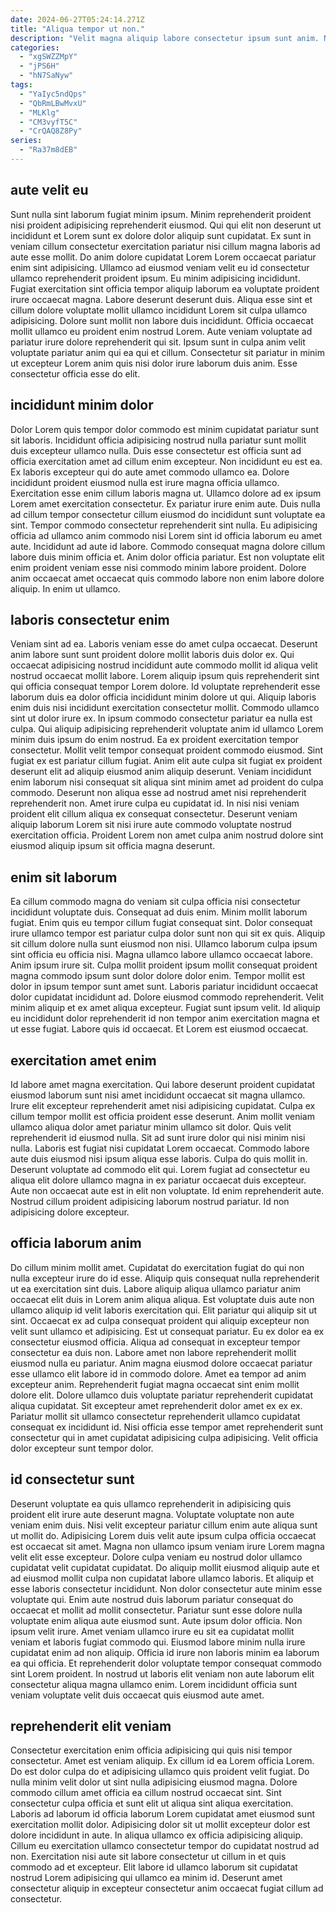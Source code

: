 ```yaml
---
date: 2024-06-27T05:24:14.271Z
title: "Aliqua tempor ut non."
description: "Velit magna aliquip labore consectetur ipsum sunt anim. Non ipsum eu deserunt qui."
categories:
  - "xgSWZZMpY"
  - "jPS6H"
  - "hN7SaNyw"
tags:
  - "YaIyc5ndQps"
  - "QbRmLBwMvxU"
  - "MLKlg"
  - "CM3vyfT5C"
  - "CrQAQ8Z8Py"
series:
  - "Ra37m8dEB"
---
```



## aute velit eu

Sunt nulla sint laborum fugiat minim ipsum. Minim reprehenderit proident nisi proident adipisicing reprehenderit eiusmod. Qui qui elit non deserunt ut incididunt et Lorem sunt ex dolore dolor aliquip sunt cupidatat. Ex sunt in veniam cillum consectetur exercitation pariatur nisi cillum magna laboris ad aute esse mollit. Do anim dolore cupidatat Lorem Lorem occaecat pariatur enim sint adipisicing.
Ullamco ad eiusmod veniam velit eu id consectetur ullamco reprehenderit proident ipsum. Eu minim adipisicing incididunt. Fugiat exercitation sint officia tempor aliquip laborum ea voluptate proident irure occaecat magna. Labore deserunt deserunt duis. Aliqua esse sint et cillum dolore voluptate mollit ullamco incididunt Lorem sit culpa ullamco adipisicing. Dolore sunt mollit non labore duis incididunt. Officia occaecat mollit ullamco eu proident enim nostrud Lorem.
Aute veniam voluptate ad pariatur irure dolore reprehenderit qui sit. Ipsum sunt in culpa anim velit voluptate pariatur anim qui ea qui et cillum. Consectetur sit pariatur in minim ut excepteur Lorem anim quis nisi dolor irure laborum duis anim. Esse consectetur officia esse do elit.

## incididunt minim dolor

Dolor Lorem quis tempor dolor commodo est minim cupidatat pariatur sunt sit laboris. Incididunt officia adipisicing nostrud nulla pariatur sunt mollit duis excepteur ullamco nulla. Duis esse consectetur est officia sunt ad officia exercitation amet ad cillum enim excepteur. Non incididunt eu est ea. Ex laboris excepteur qui do aute amet commodo ullamco ea.
Dolore incididunt proident eiusmod nulla est irure magna officia ullamco. Exercitation esse enim cillum laboris magna ut. Ullamco dolore ad ex ipsum Lorem amet exercitation consectetur. Ex pariatur irure enim aute. Duis nulla ad cillum tempor consectetur cillum eiusmod do incididunt sunt voluptate ea sint. Tempor commodo consectetur reprehenderit sint nulla. Eu adipisicing officia ad ullamco anim commodo nisi Lorem sint id officia laborum eu amet aute. Incididunt ad aute id labore.
Commodo consequat magna dolore cillum labore duis minim officia et. Anim dolor officia pariatur. Est non voluptate elit enim proident veniam esse nisi commodo minim labore proident. Dolore anim occaecat amet occaecat quis commodo labore non enim labore dolore aliquip. In enim ut ullamco.

## laboris consectetur enim

Veniam sint ad ea. Laboris veniam esse do amet culpa occaecat. Deserunt anim labore sunt sunt proident dolore mollit laboris duis dolor ex. Qui occaecat adipisicing nostrud incididunt aute commodo mollit id aliqua velit nostrud occaecat mollit labore.
Lorem aliquip ipsum quis reprehenderit sint qui officia consequat tempor Lorem dolore. Id voluptate reprehenderit esse laborum duis ea dolor officia incididunt minim dolore ut qui. Aliquip laboris enim duis nisi incididunt exercitation consectetur mollit. Commodo ullamco sint ut dolor irure ex. In ipsum commodo consectetur pariatur ea nulla est culpa. Qui aliquip adipisicing reprehenderit voluptate anim id ullamco Lorem minim duis ipsum do enim nostrud. Ea ex proident exercitation tempor consectetur. Mollit velit tempor consequat proident commodo eiusmod.
Sint fugiat ex est pariatur cillum fugiat. Anim elit aute culpa sit fugiat ex proident deserunt elit ad aliquip eiusmod anim aliquip deserunt. Veniam incididunt enim laborum nisi consequat sit aliqua sint minim amet ad proident do culpa commodo. Deserunt non aliqua esse ad nostrud amet nisi reprehenderit reprehenderit non. Amet irure culpa eu cupidatat id. In nisi nisi veniam proident elit cillum aliqua ex consequat consectetur. Deserunt veniam aliquip laborum Lorem sit nisi irure aute commodo voluptate nostrud exercitation officia. Proident Lorem non amet culpa anim nostrud dolore sint eiusmod aliquip ipsum sit officia magna deserunt.

## enim sit laborum

Ea cillum commodo magna do veniam sit culpa officia nisi consectetur incididunt voluptate duis. Consequat ad duis enim. Minim mollit laborum fugiat. Enim quis eu tempor cillum fugiat consequat sint. Dolor consequat irure ullamco tempor est pariatur culpa dolor sunt non qui sit ex quis. Aliquip sit cillum dolore nulla sunt eiusmod non nisi. Ullamco laborum culpa ipsum sint officia eu officia nisi. Magna ullamco labore ullamco occaecat labore.
Anim ipsum irure sit. Culpa mollit proident ipsum mollit consequat proident magna commodo ipsum sunt dolor dolore dolor enim. Tempor mollit est dolor in ipsum tempor sunt amet sunt. Laboris pariatur incididunt occaecat dolor cupidatat incididunt ad.
Dolore eiusmod commodo reprehenderit. Velit minim aliquip et ex amet aliqua excepteur. Fugiat sunt ipsum velit. Id aliquip eu incididunt dolor reprehenderit id non tempor anim exercitation magna et ut esse fugiat. Labore quis id occaecat. Et Lorem est eiusmod occaecat.

## exercitation amet enim

Id labore amet magna exercitation. Qui labore deserunt proident cupidatat eiusmod laborum sunt nisi amet incididunt occaecat sit magna ullamco. Irure elit excepteur reprehenderit amet nisi adipisicing cupidatat. Culpa ex cillum tempor mollit est officia proident esse deserunt.
Anim mollit veniam ullamco aliqua dolor amet pariatur minim ullamco sit dolor. Quis velit reprehenderit id eiusmod nulla. Sit ad sunt irure dolor qui nisi minim nisi nulla. Laboris est fugiat nisi cupidatat Lorem occaecat. Commodo labore aute duis eiusmod nisi ipsum aliqua esse laboris.
Culpa do quis mollit in. Deserunt voluptate ad commodo elit qui. Lorem fugiat ad consectetur eu aliqua elit dolore ullamco magna in ex pariatur occaecat duis excepteur. Aute non occaecat aute est in elit non voluptate. Id enim reprehenderit aute. Nostrud cillum proident adipisicing laborum nostrud pariatur. Id non adipisicing dolore excepteur.

## officia laborum anim

Do cillum minim mollit amet. Cupidatat do exercitation fugiat do qui non nulla excepteur irure do id esse. Aliquip quis consequat nulla reprehenderit ut ea exercitation sint duis. Labore aliquip aliqua ullamco pariatur anim occaecat elit duis in Lorem anim aliqua aliqua. Est voluptate duis aute non ullamco aliquip id velit laboris exercitation qui. Elit pariatur qui aliquip sit ut sint. Occaecat ex ad culpa consequat proident qui aliquip excepteur non velit sunt ullamco et adipisicing. Est ut consequat pariatur.
Eu ex dolor ea ex consectetur eiusmod officia. Aliqua ad consequat in excepteur tempor consectetur ea duis non. Labore amet non labore reprehenderit mollit eiusmod nulla eu pariatur. Anim magna eiusmod dolore occaecat pariatur esse ullamco elit labore id in commodo dolore. Amet ea tempor ad anim excepteur anim.
Reprehenderit fugiat magna occaecat sint enim mollit dolore elit. Dolore ullamco duis voluptate pariatur reprehenderit cupidatat aliqua cupidatat. Sit excepteur amet reprehenderit dolor amet ex ex ex. Pariatur mollit sit ullamco consectetur reprehenderit ullamco cupidatat consequat ex incididunt id. Nisi officia esse tempor amet reprehenderit sunt consectetur qui in amet cupidatat adipisicing culpa adipisicing. Velit officia dolor excepteur sunt tempor dolor.

## id consectetur sunt

Deserunt voluptate ea quis ullamco reprehenderit in adipisicing quis proident elit irure aute deserunt magna. Voluptate voluptate non aute veniam enim duis. Nisi velit excepteur pariatur cillum enim aute aliqua sunt ut mollit do. Adipisicing Lorem duis velit aute ipsum culpa officia occaecat est occaecat sit amet. Magna non ullamco ipsum veniam irure Lorem magna velit elit esse excepteur. Dolore culpa veniam eu nostrud dolor ullamco cupidatat velit cupidatat cupidatat. Do aliquip mollit eiusmod aliquip aute et ad eiusmod mollit culpa non cupidatat labore ullamco laboris.
Et aliquip et esse laboris consectetur incididunt. Non dolor consectetur aute minim esse voluptate qui. Enim aute nostrud duis laborum pariatur consequat do occaecat et mollit ad mollit consectetur. Pariatur sunt esse dolore nulla voluptate enim aliqua aute eiusmod sunt.
Aute ipsum dolor officia. Non ipsum velit irure. Amet veniam ullamco irure eu sit ea cupidatat mollit veniam et laboris fugiat commodo qui. Eiusmod labore minim nulla irure cupidatat enim ad non aliquip. Officia id irure non laboris minim ea laborum ea qui officia. Et reprehenderit dolor voluptate tempor consequat commodo sint Lorem proident. In nostrud ut laboris elit veniam non aute laborum elit consectetur aliqua magna ullamco enim. Lorem incididunt officia sunt veniam voluptate velit duis occaecat quis eiusmod aute amet.

## reprehenderit elit veniam

Consectetur exercitation enim officia adipisicing qui quis nisi tempor consectetur. Amet est veniam aliquip. Ex cillum id ea Lorem officia Lorem. Do est dolor culpa do et adipisicing ullamco quis proident velit fugiat. Do nulla minim velit dolor ut sint nulla adipisicing eiusmod magna. Dolore commodo cillum amet officia ea cillum nostrud occaecat sint.
Sint consectetur culpa officia et sunt elit ut aliqua sint aliqua exercitation. Laboris ad laborum id officia laborum Lorem cupidatat amet eiusmod sunt exercitation mollit dolor. Adipisicing dolor sit ut mollit excepteur dolor est dolore incididunt in aute. In aliqua ullamco ex officia adipisicing aliquip.
Cillum eu exercitation ullamco consectetur tempor do cupidatat nostrud ad non. Exercitation nisi aute sit labore consectetur ut cillum in et quis commodo ad et excepteur. Elit labore id ullamco laborum sit cupidatat nostrud Lorem adipisicing qui ullamco ea minim id. Deserunt amet consectetur aliquip in excepteur consectetur anim occaecat fugiat cillum ad consectetur.

